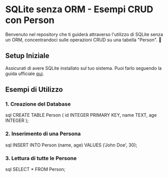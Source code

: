 # SQLite senza ORM - Esempi CRUD con Person

Benvenuto nel repository che ti guiderà attraverso l'utilizzo di SQLite senza un ORM, concentrandoci sulle operazioni CRUD su una tabella "Person". 🚀

## Setup Iniziale

Assicurati di avere SQLite installato sul tuo sistema. Puoi farlo seguendo la guida ufficiale [qui](https://www.sqlite.org/download.html).

## Esempi di Utilizzo

### 1. Creazione del Database

sql
CREATE TABLE Person (
    id INTEGER PRIMARY KEY,
    name TEXT,
    age INTEGER
);


### 2. Inserimento di una Persona

sql
INSERT INTO Person (name, age) VALUES ('John Doe', 30);


### 3. Lettura di tutte le Persone

sql
SELECT * FROM Person;

